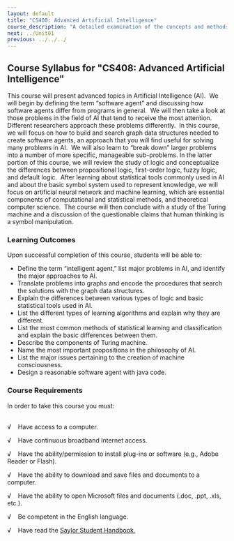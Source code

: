 ```yaml
---
layout: default
title: "CS408: Advanced Artificial Intelligence"
course_description: "A detailed examination of the concepts and methods of artificial intelligence. Topics include heuristic search procedures for general graphs, game playing strategies, resolution and rule based deduction systems, knowledge representation, and reasoning with uncertainty."
next: ../Unit01
previous: ../../../
---
```

Course Syllabus for "CS408: Advanced Artificial Intelligence"
-------------------------------------------------------------

This course will present advanced topics in Artificial Intelligence
(AI).  We will begin by defining the term “software agent” and
discussing how software agents differ from programs in general.  We will
then take a look at those problems in the field of AI that tend to
receive the most attention.  Different researchers approach these
problems differently.  In this course, we will focus on how to build and
search graph data structures needed to create software agents, an
approach that you will find useful for solving many problems in AI.  We
will also learn to “break down” larger problems into a number of more
specific, manageable sub-problems. In the latter portion of this course,
we will review the study of logic and conceptualize the differences
between propositional logic, first-order logic, fuzzy logic, and default
logic.  After learning about statistical tools commonly used in AI and
about the basic symbol system used to represent knowledge, we will focus
on artificial neural network and machine learning, which are essential
components of computational and statistical methods, and theoretical
computer science.  The course will then conclude with a study of the
Turing machine and a discussion of the questionable claims that human
thinking is a symbol manipulation.

### Learning Outcomes

Upon successful completion of this course, students will be able to:  
  

-   Define the term “intelligent agent,” list major problems in AI, and
    identify the major approaches to AI.
-   Translate problems into graphs and encode the procedures that search
    the solutions with the graph data structures.
-   Explain the differences between various types of logic and basic
    statistical tools used in AI.
-   List the different types of learning algorithms and explain why they
    are different.
-   List the most common methods of statistical learning and
    classification and explain the basic differences between them.
-   Describe the components of Turing machine.
-   Name the most important propositions in the philosophy of AI.
-   List the major issues pertaining to the creation of machine
    consciousness.
-   Design a reasonable software agent with java code.

### Course Requirements

In order to take this course you must:  
  

√    Have access to a computer.

√    Have continuous broadband Internet access.

√    Have the ability/permission to install plug-ins or software (e.g.,
Adobe Reader or Flash).

√    Have the ability to download and save files and documents to a
computer.

√    Have the ability to open Microsoft files and documents (.doc, .ppt,
.xls, etc.).

√    Be competent in the English language.

√    Have read the [Saylor Student
Handbook.](https://resources.saylor.org/wwwresources/archived/site/wp-content/uploads/2012/05/Saylor-StudentHandbook.pdf)
